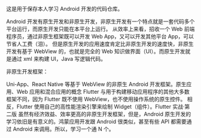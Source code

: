 这是用于保存本人学习 Android 开发的代码仓库。

Android 开发有原生开发和非原生开发，非原生开发有一个特点就是一套代码多个平台运行，而原生开发只能在本平台上运行。 从效率上来看，招收一个 Web 前端程序员，通过非原生框架既可以开发 Web App，又可以开发其他平台 App，可以节省人工费（泪）。 但是原生开发的应用速度肯定比非原生开发的速度快，非原生开发有基于 WebView 的，也就是完全的 Web 知识做界面（UI）。而原生开发就是通过 xml 来构建 UI，Java 写逻辑代码。

非原生开发框架：

Uni-App、React Native 等基于 WebView 的非原生 Android 开发框架。原生应用、Web 应用和混合应用的概念
Flutter 与用于构建移动应用程序的其他大多数框架不同，因为 Flutter 既不使用 WebView，也不使用操作系统的原生控件。 相反，Flutter 使用自己的高性能渲染引擎来绘制 Widget（组件）。Flutter 实战·第二版
虽然有经济效益、效率更高的非原生开发框架，但是，Android 原生开发的学习依旧是有意义的。鸿蒙应用开发跟 Android 很类似，甚至有些 API 都需要通过 Android 来调用。所以，学习一个通 N 个。